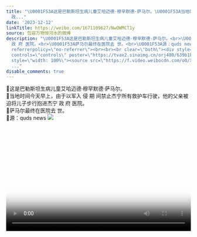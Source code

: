 ```yaml
---
title: "\U0001F53A这是巴勒斯坦生病儿童艾哈迈德·穆罕默德·萨马尔。\U0001F53A当地时间今天早上，由于以军入 侵 期 间禁止杰宁所有救护车行驶，他的父亲被迫将儿子步行抱进杰宁
  政..."
date: '2023-12-12'
linkTitle: https://weibo.com/1671109627/NwOWMCT1y
source: 包容万物恒河水的微博
description: "\U0001F53A这是巴勒斯坦生病儿童艾哈迈德·穆罕默德·萨马尔。<br>\U0001F53A当地时间今天早上，由于以军入 侵 期 间禁止杰宁所有救护车行驶，他的父亲被迫将儿子步行抱进杰宁
  政 府 医院。<br>\U0001F53A萨马尔最终在医院去 世。<br>\U0001F53A源：quds news <img style=\"\" src=\"https://tvax1.sinaimg.cn/large/639b1bfbly1hkra55fzg7j20u00u67fn.jpg\"
  referrerpolicy=\"no-referrer\"><br><br><br clear=\"both\"><div style=\"clear: both\"></div><video
  controls=\"controls\" poster=\"https://tvax2.sinaimg.cn/orj480/639b1bfbly1hkra5z7a9oj20hs0a0t9b.jpg\"
  style=\"width: 100%\"><source src=\"https://f.video.weibocdn.com/o0/XvOpEss2lx08aTk7xCh2010412006qgk0E010.mp4?label=mp4_hd&amp;template=640x360.25.0&
  ..."
disable_comments: true
---
```

🔺这是巴勒斯坦生病儿童艾哈迈德·穆罕默德·萨马尔。<br>🔺当地时间今天早上，由于以军入 侵 期 间禁止杰宁所有救护车行驶，他的父亲被迫将儿子步行抱进杰宁 政 府 医院。<br>🔺萨马尔最终在医院去 世。<br>🔺源：quds news <img style="" src="https://tvax1.sinaimg.cn/large/639b1bfbly1hkra55fzg7j20u00u67fn.jpg" referrerpolicy="no-referrer"><br><br><br clear="both"><div style="clear: both"></div><video controls="controls" poster="https://tvax2.sinaimg.cn/orj480/639b1bfbly1hkra5z7a9oj20hs0a0t9b.jpg" style="width: 100%"><source src="https://f.video.weibocdn.com/o0/XvOpEss2lx08aTk7xCh2010412006qgk0E010.mp4?label=mp4_hd&amp;template=640x360.25.0& ...